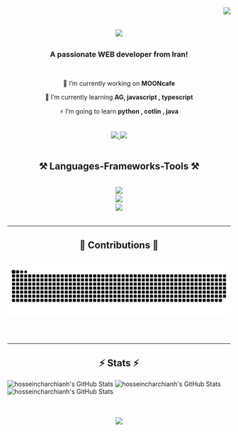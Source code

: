 <img align="right" src="https://visitor-badge.laobi.icu/badge?page_id=hosseincharchianh.hosseincharchianh" />

<h1 align="center">
    <img src="https://readme-typing-svg.herokuapp.com/?font=Righteous&size=35&center=true&vCenter=true&width=500&height=70&duration=4000&lines=Hi+There!+👋;+I'm+Hossein+Charchian!;" />
</h1>

<h3 align="center">A passionate WEB developer from Iran!

 </h3>

<br/>

<div align="center">
 
 🔭 I’m currently working on **MOONcafe**
 
 🌱 I’m currently learning **AG, javascript , typescript**


⚡ I’m going to learn **python , cotlin , java**

 </div>

<br/>

 <div align="center"> 
  <a href="mailto:hosseincharchian@gmail.com">
    <img src="https://img.shields.io/badge/Gmail-333333?style=for-the-badge&logo=gmail&logoColor=red" />
  </a>
  <a href="https://linkedin.com/in/hossein-charchian-57463b282" target="_blank">
    <img src="https://img.shields.io/badge/LinkedIn-0077B5?style=for-the-badge&logo=linkedin&logoColor=white" target="_blank" />
  </a>
</div>


<br/>


<h2 align="center">⚒️ Languages-Frameworks-Tools ⚒️</h2>
<br/>
<div align="center">
    <img src="https://skillicons.dev/icons?i=vscode,github,git" />
    <br/>
    <img src="https://skillicons.dev/icons?i=html,css,nodejs,python,javascript,typescript,cs" />
    <br/>
    <img src="https://skillicons.dev/icons?i=ps,ai,figma" /><br>
</div>

<br/>
<hr/>

<div align="center">
  <h2> 🐍  Contributions 🐍 </h2>
  <br>
  <img alt="snake" src="https://raw.githubusercontent.com/salesp07/salesp07/output/github-contribution-grid-snake.svg" />
  
  <br/><br/>
</div>


<hr/>


<!-- <h2 align="center">⚡ Stats ⚡</h2>
<br>
<div align=center>
  <img width=390 src="https://github-readme-streak-stats.vercel.app/?user=hosseincharchianh&count_private=true&theme=react&border_radius=10" alt="streak stats"/>
  <img width=390 src="https://github-readme-stats.vercel.app/api?username=hosseincharchianh&count_private=true&show_icons=true&theme=react&rank_icon=github&border_radius=10" alt="readme stats" />
  <br/>
  <img width=325 align="center" src="https://github-readme-stats.vercel.app/api/top-langs/?username=hosseincharchianh&hide=HTML&langs_count=8&layout=compact&theme=react&border_radius=10&size_weight=0.5&count_weight=0.5&exclude_repo=github-readme-stats" alt="top langs" />
</div>
-->
<h2 align="center">⚡ Stats ⚡</h2>

<img src="https://github-readme-stats.vercel.app/api?username=hosseincharchianh&theme=darcula&show_icons=true&hide_border=true&count_private=true" alt="hosseincharchianh's GitHub Stats" />
<img src="https://github-readme-stats.vercel.app/api/top-langs/?username=hosseincharchianh&theme=darcula&show_icons=true&hide_border=true&layout=compact" alt="hosseincharchianh's GitHub Stats" />
<img src="https://github-readme-streak-stats.herokuapp.com/?user=hosseincharchianh&theme=darcula&hide_border=true" alt="hosseincharchianh's GitHub Stats" />


<h1 align="center">
    <img src="https://readme-typing-svg.herokuapp.com/?font=Righteous&size=35&center=true&vCenter=true&width=500&height=70&duration=4000&lines=These+are+my+last+projects;+🎈;" />
</h1>
